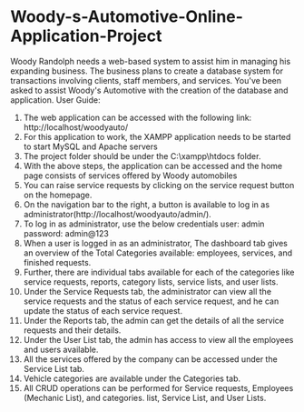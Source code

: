 # Woody-s-Automotive-Online-Application-Project
Woody Randolph needs a web-based system to assist him in managing his expanding business. The business plans to create a database system for transactions involving clients, staff members, and services. You've been asked to assist Woody's Automotive with the creation of the database and application.
User Guide:
1) The web application can be accessed with the following link: http://localhost/woodyauto/ 
2) For this application to work, the XAMPP application needs to be started to start MySQL and 
Apache servers 
3) The project folder should be under the C:\xampp\htdocs folder.
4) With the above steps, the application can be accessed and the home page consists of services offered 
by Woody automobiles 
5) You can raise service requests by clicking on the service request button on the homepage.
6) On the navigation bar to the right, a button is available to log in as 
administrator(http://localhost/woodyauto/admin/). 
7) To log in as administrator, use the below credentials 
user: admin password: admin@123 
8) When a user is logged in as an administrator, The dashboard tab gives an overview of the Total 
Categories available: employees, services, and finished requests.
9) Further, there are individual tabs available for each of the categories like service requests, 
reports, category lists, service lists, and user lists.
10) Under the Service Requests tab, the administrator can view all the service requests and the status of 
each service request, and he can update the status of each service request.
11) Under the Reports tab, the admin can get the details of all the service requests and their details. 
12) Under the User List tab, the admin has access to view all the employees and users available.
13) All the services offered by the company can be accessed under the Service List tab.
14) Vehicle categories are available under the Categories tab.
15) All CRUD operations can be performed for Service requests, Employees (Mechanic List), and categories.
list, Service List, and User Lists. 
